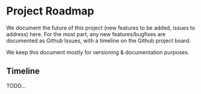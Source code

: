 # Project Roadmap

We document the future of this project (new features to be added, issues to address) here. For the most part, any
new features/bugfixes are documented as Github Issues, with a timeline on the Github project
board.

We keep this document mostly for versioning & documentation purposes.

## Timeline

TODO...

